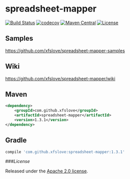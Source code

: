 # spreadsheet-mapper
[![Build Status](https://travis-ci.org/xfslove/spreadsheet-mapper.svg?branch=master)](https://travis-ci.org/xfslove/spreadsheet-mapper)
[![codecov](https://codecov.io/gh/xfslove/spreadsheet-mapper/branch/master/graph/badge.svg)](https://codecov.io/gh/xfslove/spreadsheet-mapper)
[![Maven Central](https://maven-badges.herokuapp.com/maven-central/com.github.xfslove/spreadsheet-mapper/badge.svg)](https://maven-badges.herokuapp.com/maven-central/com.github.xfslove/spreadsheet-mapper)
[![License](https://img.shields.io/badge/license-Apache%202-4EB1BA.svg)](https://www.apache.org/licenses/LICENSE-2.0.html)

## Samples

https://github.com/xfslove/spreadsheet-mapper-samples

## Wiki

https://github.com/xfslove/spreadsheet-mapper/wiki

## Maven

```xml
<dependency>
    <groupId>com.github.xfslove</groupId>
    <artifactId>spreadsheet-mapper</artifactId>
    <version>1.3.1</version>
</dependency>
```

## Gradle

``` groovy
compile 'com.github.xfslove:spreadsheet-mapper:1.3.1'
```

###*License*

Released under the [Apache 2.0 license](license).
